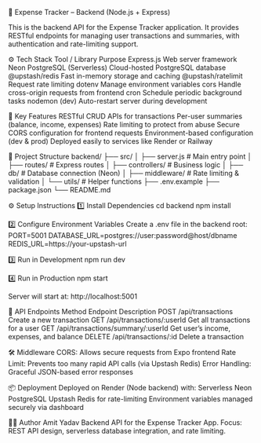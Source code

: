 🧮 Expense Tracker – Backend (Node.js + Express)

This is the backend API for the Expense Tracker application.
It provides RESTful endpoints for managing user transactions and summaries, with authentication and rate-limiting support.

⚙️ Tech Stack
Tool / Library	Purpose
Express.js	Web server framework
Neon PostgreSQL (Serverless)	Cloud-hosted PostgreSQL database
@upstash/redis	Fast in-memory storage and caching
@upstash/ratelimit	Request rate limiting
dotenv	Manage environment variables
cors	Handle cross-origin requests from frontend
cron	Schedule periodic background tasks
nodemon (dev)	Auto-restart server during development

🧠 Key Features
RESTful CRUD APIs for transactions
Per-user summaries (balance, income, expenses)
Rate limiting to protect from abuse
Secure CORS configuration for frontend requests
Environment-based configuration (dev & prod)
Deployed easily to services like Render or Railway

📁 Project Structure
backend/
 ├── src/
 │   ├── server.js           # Main entry point
 │   ├── routes/             # Express routes
 │   ├── controllers/        # Business logic
 │   ├── db/                 # Database connection (Neon)
 │   ├── middleware/         # Rate limiting & validation
 │   └── utils/              # Helper functions
 ├── .env.example
 ├── package.json
 └── README.md

⚙️ Setup Instructions
1️⃣ Install Dependencies
cd backend
npm install

2️⃣ Configure Environment Variables
Create a .env file in the backend root:
PORT=5001
DATABASE_URL=postgres://user:password@host/dbname
REDIS_URL=https://your-upstash-url

3️⃣ Run in Development
npm run dev

4️⃣ Run in Production
npm start

Server will start at:
http://localhost:5001

🧭 API Endpoints
Method	Endpoint	Description
POST	/api/transactions	Create a new transaction
GET	/api/transactions/:userId	Get all transactions for a user
GET	/api/transactions/summary/:userId	Get user’s income, expenses, and balance
DELETE	/api/transactions/:id	Delete a transaction

🛠️ Middleware
CORS: Allows secure requests from Expo frontend
Rate Limit: Prevents too many rapid API calls (via Upstash Redis)
Error Handling: Graceful JSON-based error responses

📦 Deployment
Deployed on Render (Node backend) with:
Serverless Neon PostgreSQL
Upstash Redis for rate-limiting
Environment variables managed securely via dashboard

👨‍💻 Author
Amit Yadav
Backend API for the Expense Tracker App.
Focus: REST API design, serverless database integration, and rate limiting.